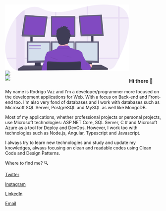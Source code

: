 <img width="400px" align="center" style="margin: 0 auto; cursor: normal;" src="svg/programming.svg" />

<img width="400px" align="left" src="https://github-readme-stats.vercel.app/api/top-langs/?username=drigovz&hide=html&layout=compact&theme=buefy" />

<img width="400px" align="left" src="https://github-readme-stats.vercel.app/api/wakatime?username=drigovz" />

### Hi there 👋

My name is Rodrigo Vaz and I'm a developer/programmer more focused on the development applications for Web. With a focus on Back-end and Front-end too. I'm also very fond of databases and I work with databases such as Microsoft SQL Server, PostgreSQL and MySQL as well like MongoDB.

Most of my applications, whether professional projects or personal projects, use Microsoft technologies: ASP.NET Core, SQL Server, C # and Microsoft Azure as a tool for Deploy and DevOps. However, I work too with technologies such as Node.js, Angular, Typescript and Javascript.

I always try to learn new technologies and study and update my knowledges, always focusing on clean and readable codes using Clean Code and Design Patterns.

Where to find me? 🔍

<a href="https://twitter.com/drigovz" target="_blank">Twitter</a>

<a href="https://www.instagram.com/drigo_vz/" target="_blank">Instagram</a>

<a href="https://www.linkedin.com/in/rodrigo-vaz-del-pino/" target="_blank">LinkedIn</a>

<a href="mailto:rodrigodp2014@gmail.com">Email</a>